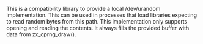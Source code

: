 This is a compatibility library to provide a local /dev/urandom implementation.
This can be used in processes that load libraries expecting to read random bytes
from this path. This implementation only supports opening and reading the
contents. It always fills the provided buffer with data from zx_cprng_draw().